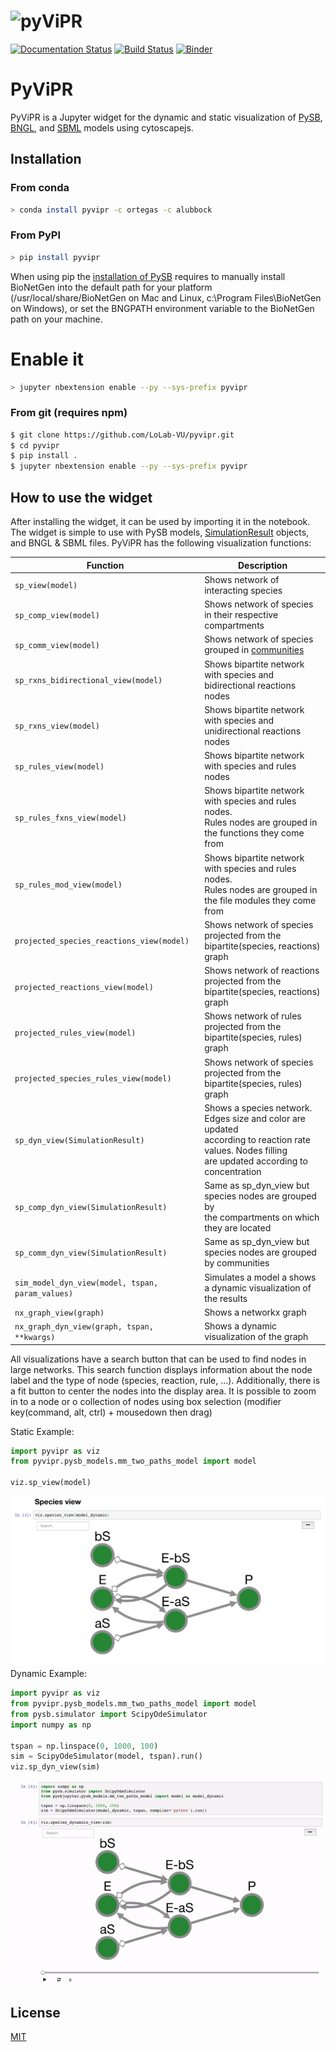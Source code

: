 # <img alt="pyViPR" src="https://github.com/LoLab-VU/pyvipr/blob/master/pyvipr_logo.png" height="100">


[![Documentation Status](https://readthedocs.org/projects/pyvipr/badge/?version=latest)](https://pyvipr.readthedocs.io/en/latest/?badge=latest)
[![Build Status](https://travis-ci.org/LoLab-VU/pyvipr.svg?branch=master)](https://travis-ci.org/LoLab-VU/pyvipr)
[![Binder](https://mybinder.org/badge_logo.svg)](https://mybinder.org/v2/gh/LoLab-VU/pyvipr/master?filepath=docs%2Ftutorial.ipynb)
# PyViPR
PyViPR is a Jupyter widget for the dynamic and static visualization of [PySB](http://pysb.org/), 
[BNGL](https://www.csb.pitt.edu/Faculty/Faeder/?page_id=409), and [SBML](http://sbml.org/Main_Page) 
 models using cytoscapejs.

## Installation

### From conda
```bash
> conda install pyvipr -c ortegas -c alubbock
```

### From PyPI

```bash
> pip install pyvipr
```
When using pip the [installation of PySB](https://pysb.readthedocs.io/en/stable/installation.html#option-1-install-pysb-natively-on-your-computer)
requires to manually install BioNetGen into the default path for your platform 
(/usr/local/share/BioNetGen on Mac and Linux, c:\Program Files\BioNetGen on Windows), 
or set the BNGPATH environment variable to the BioNetGen path on your machine.

# Enable it
```bash
> jupyter nbextension enable --py --sys-prefix pyvipr
```
### From git (requires npm)
```bash
$ git clone https://github.com/LoLab-VU/pyvipr.git
$ cd pyvipr
$ pip install .
$ jupyter nbextension enable --py --sys-prefix pyvipr
```

## How to use the widget
After installing the widget, it can be used by importing it in the notebook. The widget is simple to use with PySB 
models, [SimulationResult](https://pysb.readthedocs.io/en/stable/modules/simulator.html#pysb.simulator.SimulationResult) 
objects, and BNGL & SBML files. PyViPR has the following visualization functions:

| Function                                 | Description                                           |
|------------------------------------------|-------------------------------------------------------|
| `sp_view(model)`                    | Shows network of interacting species                  |
| `sp_comp_view(model)`       | Shows network of species in their respective compartments |
| `sp_comm_view(model)`                | Shows network of species grouped in [communities](https://en.wikipedia.org/wiki/Community_structure) |
| `sp_rxns_bidirectional_view(model)`      | Shows bipartite network with species and bidirectional reactions nodes |
| `sp_rxns_view(model)`                    | Shows bipartite network with species and unidirectional reactions nodes |
| `sp_rules_view(model)`                   | Shows bipartite network with species and rules nodes  |
| `sp_rules_fxns_view(model)`         | Shows bipartite network with species and rules nodes.<br> Rules nodes are grouped in the functions they come from |
| `sp_rules_mod_view(model)`           | Shows bipartite network with species and rules nodes.<br> Rules nodes are grouped in the file modules they come from |
| `projected_species_reactions_view(model)`| Shows network of species projected from the <br> bipartite(species, reactions) graph |
| `projected_reactions_view(model)`        | Shows network of reactions projected from the <br> bipartite(species, reactions) graph |
| `projected_rules_view(model)`            | Shows network of rules projected from the <br> bipartite(species, rules) graph |
| `projected_species_rules_view(model)`    | Shows network of species projected from the <br> bipartite(species, rules) graph |
| `sp_dyn_view(SimulationResult)`| Shows a species network. Edges size and color are updated <br> according to reaction rate values. Nodes filling <br> are updated according to concentration|
| `sp_comp_dyn_view(SimulationResult)` | Same as sp_dyn_view but species nodes are grouped by <br> the compartments on which they are located |
| `sp_comm_dyn_view(SimulationResult)` | Same as sp_dyn_view but species nodes are grouped by communities |
| `sim_model_dyn_view(model, tspan, param_values)` | Simulates a model a shows a dynamic visualization of the results |
| `nx_graph_view(graph)` | Shows a networkx graph |
| `nx_graph_dyn_view(graph, tspan, **kwargs)`| Shows a dynamic visualization of the graph |

All visualizations have a search button that can be used to find nodes in large networks. This search function displays 
information about the node label and the type of node (species, reaction, rule, ...). Additionally, there is a fit 
button to center the nodes into the display area. It is possible to zoom in to a node or o collection of nodes
using box selection (modifier key(command, alt, ctrl) + mousedown then drag)
  
Static Example:
```python
import pyvipr as viz
from pyvipr.pysb_models.mm_two_paths_model import model

viz.sp_view(model)
```

![species_view](double_enzymatic_species.png)
Dynamic Example:
```python
import pyvipr as viz
from pyvipr.pysb_models.mm_two_paths_model import model
from pysb.simulator import ScipyOdeSimulator
import numpy as np

tspan = np.linspace(0, 1000, 100)
sim = ScipyOdeSimulator(model, tspan).run()
viz.sp_dyn_view(sim)
```

![enzymatic_reaction](pysbViz.gif)

## License

[MIT](https://opensource.org/licenses/MIT)
